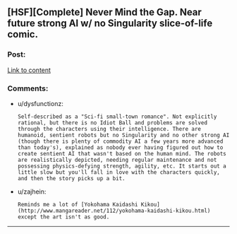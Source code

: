 ## [HSF][Complete] Never Mind the Gap. Near future strong AI w/ no Singularity slice-of-life comic.

### Post:

[Link to content](http://nmg.thecomicseries.com/comics/first/)

### Comments:

- u/dysfunctionz:
  ```
  Self-described as a "Sci-fi small-town romance". Not explicitly rational, but there is no Idiot Ball and problems are solved through the characters using their intelligence. There are humanoid, sentient robots but no Singularity and no other strong AI (though there is plenty of commodity AI a few years more advanced than today's), explained as nobody ever having figured out how to create sentient AI that wasn't based on the human mind. The robots are realistically depicted, needing regular maintenance and not possessing physics-defying strength, agility, etc. It starts out a little slow but you'll fall in love with the characters quickly, and then the story picks up a bit.
  ```

- u/zajhein:
  ```
  Reminds me a lot of [Yokohama Kaidashi Kikou](http://www.mangareader.net/112/yokohama-kaidashi-kikou.html) except the art isn't as good.
  ```

---

